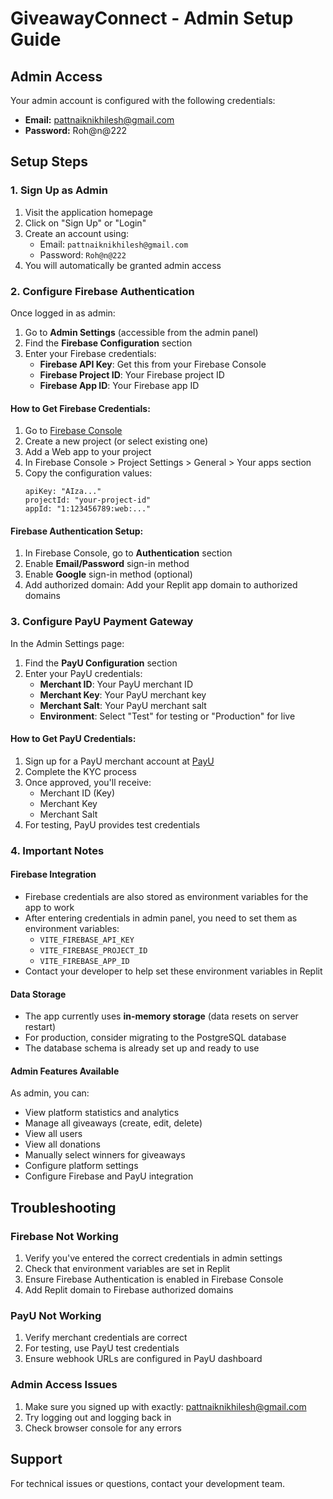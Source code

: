 # GiveawayConnect - Admin Setup Guide

## Admin Access

Your admin account is configured with the following credentials:
- **Email:** pattnaiknikhilesh@gmail.com  
- **Password:** Roh@n@222

## Setup Steps

### 1. Sign Up as Admin

1. Visit the application homepage
2. Click on "Sign Up" or "Login"
3. Create an account using:
   - Email: `pattnaiknikhilesh@gmail.com`
   - Password: `Roh@n@222`
4. You will automatically be granted admin access

### 2. Configure Firebase Authentication

Once logged in as admin:

1. Go to **Admin Settings** (accessible from the admin panel)
2. Find the **Firebase Configuration** section
3. Enter your Firebase credentials:
   - **Firebase API Key**: Get this from your Firebase Console
   - **Firebase Project ID**: Your Firebase project ID
   - **Firebase App ID**: Your Firebase app ID

#### How to Get Firebase Credentials:

1. Go to [Firebase Console](https://console.firebase.google.com/)
2. Create a new project (or select existing one)
3. Add a Web app to your project
4. In Firebase Console > Project Settings > General > Your apps section
5. Copy the configuration values:
   ```
   apiKey: "AIza..."
   projectId: "your-project-id"
   appId: "1:123456789:web:..."
   ```

#### Firebase Authentication Setup:

1. In Firebase Console, go to **Authentication** section
2. Enable **Email/Password** sign-in method
3. Enable **Google** sign-in method (optional)
4. Add authorized domain: Add your Replit app domain to authorized domains

### 3. Configure PayU Payment Gateway

In the Admin Settings page:

1. Find the **PayU Configuration** section
2. Enter your PayU credentials:
   - **Merchant ID**: Your PayU merchant ID
   - **Merchant Key**: Your PayU merchant key
   - **Merchant Salt**: Your PayU merchant salt
   - **Environment**: Select "Test" for testing or "Production" for live

#### How to Get PayU Credentials:

1. Sign up for a PayU merchant account at [PayU](https://payu.in/)
2. Complete the KYC process
3. Once approved, you'll receive:
   - Merchant ID (Key)
   - Merchant Key
   - Merchant Salt
4. For testing, PayU provides test credentials

### 4. Important Notes

#### Firebase Integration
- Firebase credentials are also stored as environment variables for the app to work
- After entering credentials in admin panel, you need to set them as environment variables:
  - `VITE_FIREBASE_API_KEY`
  - `VITE_FIREBASE_PROJECT_ID`
  - `VITE_FIREBASE_APP_ID`
- Contact your developer to help set these environment variables in Replit

#### Data Storage
- The app currently uses **in-memory storage** (data resets on server restart)
- For production, consider migrating to the PostgreSQL database
- The database schema is already set up and ready to use

#### Admin Features Available

As admin, you can:
- View platform statistics and analytics
- Manage all giveaways (create, edit, delete)
- View all users
- View all donations
- Manually select winners for giveaways
- Configure platform settings
- Configure Firebase and PayU integration

## Troubleshooting

### Firebase Not Working
1. Verify you've entered the correct credentials in admin settings
2. Check that environment variables are set in Replit
3. Ensure Firebase Authentication is enabled in Firebase Console
4. Add Replit domain to Firebase authorized domains

### PayU Not Working
1. Verify merchant credentials are correct
2. For testing, use PayU test credentials
3. Ensure webhook URLs are configured in PayU dashboard

### Admin Access Issues
1. Make sure you signed up with exactly: pattnaiknikhilesh@gmail.com
2. Try logging out and logging back in
3. Check browser console for any errors

## Support

For technical issues or questions, contact your development team.
